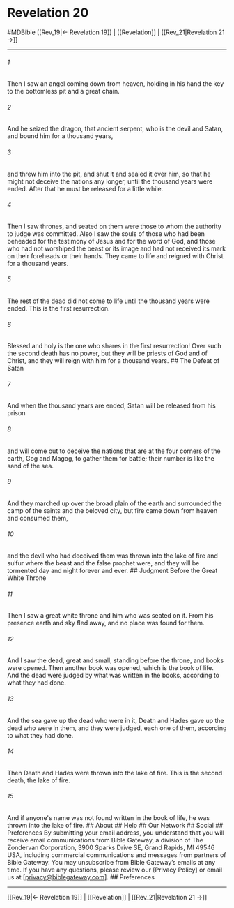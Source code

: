 # Revelation 20
#MDBible
[[Rev_19|← Revelation 19]] | [[Revelation]] | [[Rev_21|Revelation 21 →]]

***






###### 1 


Then I saw an angel coming down from heaven, holding in his hand the key to the bottomless pit and a great chain. 





###### 2 


And he seized the dragon, that ancient serpent, who is the devil and Satan, and bound him for a thousand years, 





###### 3 


and threw him into the pit, and shut it and sealed it over him, so that he might not deceive the nations any longer, until the thousand years were ended. After that he must be released for a little while. 





###### 4 


Then I saw thrones, and seated on them were those to whom the authority to judge was committed. Also I saw the souls of those who had been beheaded for the testimony of Jesus and for the word of God, and those who had not worshiped the beast or its image and had not received its mark on their foreheads or their hands. They came to life and reigned with Christ for a thousand years. 





###### 5 


The rest of the dead did not come to life until the thousand years were ended. This is the first resurrection. 





###### 6 


Blessed and holy is the one who shares in the first resurrection! Over such the second death has no power, but they will be priests of God and of Christ, and they will reign with him for a thousand years. ## The Defeat of Satan 





###### 7 


And when the thousand years are ended, Satan will be released from his prison 





###### 8 


and will come out to deceive the nations that are at the four corners of the earth, Gog and Magog, to gather them for battle; their number is like the sand of the sea. 





###### 9 


And they marched up over the broad plain of the earth and surrounded the camp of the saints and the beloved city, but fire came down from heaven and consumed them, 





###### 10 


and the devil who had deceived them was thrown into the lake of fire and sulfur where the beast and the false prophet were, and they will be tormented day and night forever and ever. ## Judgment Before the Great White Throne 





###### 11 


Then I saw a great white throne and him who was seated on it. From his presence earth and sky fled away, and no place was found for them. 





###### 12 


And I saw the dead, great and small, standing before the throne, and books were opened. Then another book was opened, which is the book of life. And the dead were judged by what was written in the books, according to what they had done. 





###### 13 


And the sea gave up the dead who were in it, Death and Hades gave up the dead who were in them, and they were judged, each one of them, according to what they had done. 





###### 14 


Then Death and Hades were thrown into the lake of fire. This is the second death, the lake of fire. 





###### 15 


And if anyone's name was not found written in the book of life, he was thrown into the lake of fire. ## About ## Help ## Our Network ## Social ## Preferences By submitting your email address, you understand that you will receive email communications from Bible Gateway, a division of The Zondervan Corporation, 3900 Sparks Drive SE, Grand Rapids, MI 49546 USA, including commercial communications and messages from partners of Bible Gateway. You may unsubscribe from Bible Gateway&rsquo;s emails at any time. If you have any questions, please review our [Privacy Policy] or email us at [privacy@biblegateway.com]. ## Preferences

***

[[Rev_19|← Revelation 19]] | [[Revelation]] | [[Rev_21|Revelation 21 →]]
